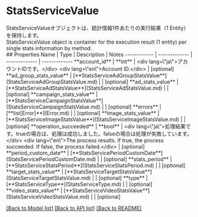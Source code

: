 # StatsServiceValue

<div lang=\"ja\">StatsServiceValueオブジェクトは、統計情報1件あたりの実行結果（1 Entity）を保持します。</div> <div lang=\"en\">StatsServiceValue object is container for the execution result (1 entity) per single stats information by method.</div> 
## Properties
Name | Type | Description | Notes
------------ | ------------- | ------------- | -------------
**account_id** | **int** | &lt;div lang&#x3D;\&quot;ja\&quot;&gt;アカウントIDです。&lt;/div&gt; &lt;div lang&#x3D;\&quot;en\&quot;&gt;Account ID.&lt;/div&gt;  | [optional] 
**ad_group_stats_value** | [**StatsServiceAdGroupStatsValue**](StatsServiceAdGroupStatsValue.md) |  | [optional] 
**ad_stats_value** | [**StatsServiceAdStatsValue**](StatsServiceAdStatsValue.md) |  | [optional] 
**campaign_stats_value** | [**StatsServiceCampaignStatsValue**](StatsServiceCampaignStatsValue.md) |  | [optional] 
**errors** | [**list[Error]**](Error.md) |  | [optional] 
**image_stats_value** | [**StatsServiceImageStatsValue**](StatsServiceImageStatsValue.md) |  | [optional] 
**operation_succeeded** | **bool** | &lt;div lang&#x3D;\&quot;ja\&quot;&gt;処理結果です。trueの場合は、処理は成功しました。falseの場合は処理が失敗しています。&lt;/div&gt; &lt;div lang&#x3D;\&quot;en\&quot;&gt;The process results. If true, the process succeeded. If false, the process failed.&lt;/div&gt;  | [optional] 
**period_custom_date** | [**StatsServicePeriodCustomDate**](StatsServicePeriodCustomDate.md) |  | [optional] 
**stats_period** | [**StatsServiceStatsPeriod**](StatsServiceStatsPeriod.md) |  | [optional] 
**target_stats_value** | [**StatsServiceTargetStatsValue**](StatsServiceTargetStatsValue.md) |  | [optional] 
**type** | [**StatsServiceType**](StatsServiceType.md) |  | [optional] 
**video_stats_value** | [**StatsServiceVideoStatsValue**](StatsServiceVideoStatsValue.md) |  | [optional] 

[[Back to Model list]](../README.md#documentation-for-models) [[Back to API list]](../README.md#documentation-for-api-endpoints) [[Back to README]](../README.md)


